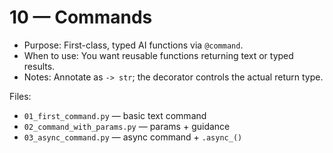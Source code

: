 # 10 — Commands

- Purpose: First-class, typed AI functions via `@command`.
- When to use: You want reusable functions returning text or typed results.
- Notes: Annotate as `-> str`; the decorator controls the actual return type.

Files:
- `01_first_command.py` — basic text command
- `02_command_with_params.py` — params + guidance
- `03_async_command.py` — async command + `.async_()`
